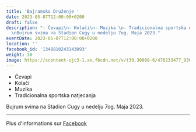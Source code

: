 ```yaml
---
title: 'Bajramsko Druženje '
date: 2023-05-07T12:00:00+0200
draft: false
description: "- Ćevapi\n- Kolači\n- Muzika \n- Tradicionalna sportska natjecanja\n\
  \nBujrum svima na Stadion Cugy u nedelju 7og. Maja 2023."
eventDate: 2023-05-07T12:00:00+0200
location: ''
facebook_id: '1340810243143093'
weight: 30
image: https://scontent-sjc3-1.xx.fbcdn.net/v/t39.30808-6/476233477_936651505262116_4103480540059516894_n.jpg?_nc_cat=110&ccb=1-7&_nc_sid=9e60e4&_nc_ohc=jp_Igxj1DTMQ7kNvwH39k7U&_nc_oc=AdkNGQidXKXy9huNhqfB1rRnYiuBsLHdN3V6-Ux9A36QC_mObYV9LNCH5eTGOJ4kapY&_nc_zt=23&_nc_ht=scontent-sjc3-1.xx&edm=ABTKTjYEAAAA&_nc_gid=wp4C6dthkCzcnNm-SOxBXw&oh=00_AfXVR6e-S_29VR-Hl80lFMOPbI-aOtwL-nVibR9vjV7bTA&oe=689F23CB
---
```


- Ćevapi
- Kolači
- Muzika 
- Tradicionalna sportska natjecanja

Bujrum svima na Stadion Cugy u nedelju 7og. Maja 2023.

---

Plus d'informations sur [Facebook](https://facebook.com/events/1340810243143093)